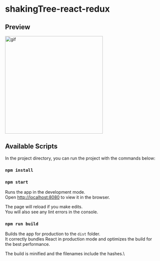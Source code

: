 # shakingTree-react-redux

## Preview

<p><img align="center" alt="gif" src="https://github.com/dogukanacet/shakingTree-react-redux/blob/main/src/assets/preview.gif" height="320"/></p>

## Available Scripts

In the project directory, you can run the project with the commands below:

### `npm install`

### `npm start`

Runs the app in the development mode.\
Open [http://localhost:8080](http://localhost:8080) to view it in the browser.

The page will reload if you make edits.\
You will also see any lint errors in the console.

### `npm run build`

Builds the app for production to the `dist` folder.\
It correctly bundles React in production mode and optimizes the build for the best performance.

The build is minified and the filenames include the hashes.\
